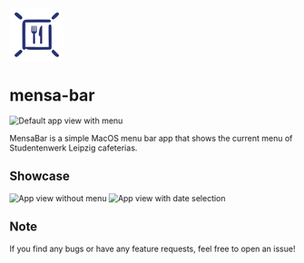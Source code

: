 <img width="96" alt="Logo" src="logo.png" />

# mensa-bar

<img width="376" alt="Default app view with menu" src="https://github.com/user-attachments/assets/66a1e4fa-ab97-4857-8f0d-057ce3f649b6" />

MensaBar is a simple MacOS menu bar app that shows the current menu of Studentenwerk Leipzig cafeterias.

## Showcase

<img width="325" alt="App view without menu" src="https://github.com/user-attachments/assets/4f984797-ff74-4bb4-9724-538193a6e35a" />
<img width="368" alt="App view with date selection" src="https://github.com/user-attachments/assets/a4d2c853-21ad-4e35-8e68-fabc8ed8918e" />

## Note

If you find any bugs or have any feature requests, feel free to open an issue!
